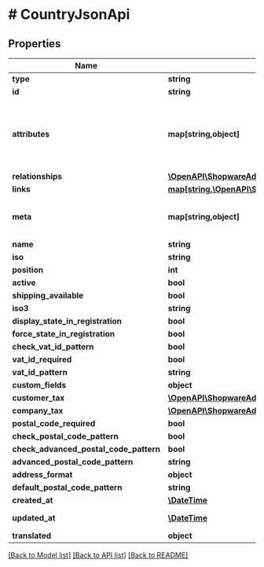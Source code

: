 # # CountryJsonApi

## Properties

Name | Type | Description | Notes
------------ | ------------- | ------------- | -------------
**type** | **string** |  |
**id** | **string** |  |
**attributes** | **map[string,object]** | Members of the attributes object (\&quot;attributes\&quot;) represent information about the resource object in which it&#39;s defined. | [optional]
**relationships** | [**\OpenAPI\ShopwareAdminApiClient\Model\CountryJsonApiAllOfRelationships**](CountryJsonApiAllOfRelationships.md) |  | [optional]
**links** | [**map[string,\OpenAPI\ShopwareAdminApiClient\Model\Link]**](Link.md) |  | [optional]
**meta** | **map[string,object]** | Non-standard meta-information that can not be represented as an attribute or relationship. | [optional]
**name** | **string** |  |
**iso** | **string** |  | [optional]
**position** | **int** |  | [optional]
**active** | **bool** |  | [optional]
**shipping_available** | **bool** |  | [optional]
**iso3** | **string** |  | [optional]
**display_state_in_registration** | **bool** |  | [optional]
**force_state_in_registration** | **bool** |  | [optional]
**check_vat_id_pattern** | **bool** |  | [optional]
**vat_id_required** | **bool** |  | [optional]
**vat_id_pattern** | **string** |  | [optional]
**custom_fields** | **object** |  | [optional]
**customer_tax** | [**\OpenAPI\ShopwareAdminApiClient\Model\CountryJsonApiAllOfCustomerTax**](CountryJsonApiAllOfCustomerTax.md) |  | [optional]
**company_tax** | [**\OpenAPI\ShopwareAdminApiClient\Model\CountryJsonApiAllOfCustomerTax**](CountryJsonApiAllOfCustomerTax.md) |  | [optional]
**postal_code_required** | **bool** |  | [optional]
**check_postal_code_pattern** | **bool** |  | [optional]
**check_advanced_postal_code_pattern** | **bool** |  | [optional]
**advanced_postal_code_pattern** | **string** |  | [optional]
**address_format** | **object** |  |
**default_postal_code_pattern** | **string** |  | [optional]
**created_at** | [**\DateTime**](\DateTime.md) |  | [readonly]
**updated_at** | [**\DateTime**](\DateTime.md) |  | [optional] [readonly]
**translated** | **object** |  | [optional]

[[Back to Model list]](../../README.md#models) [[Back to API list]](../../README.md#endpoints) [[Back to README]](../../README.md)
